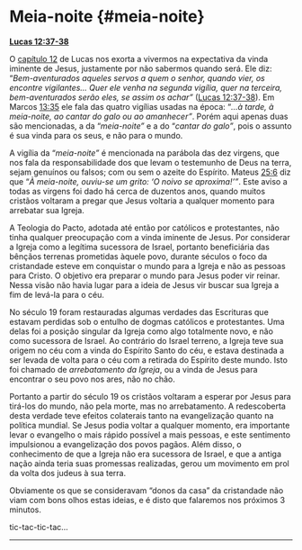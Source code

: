 # Meia-noite {#meia-noite}

[**Lucas 12:37-38**](http://bibliaonline.com.br/acf/lc/12/37-38)

O [capítulo 12](http://bibliaonline.com.br/acf/lc/12) de Lucas nos exorta a vivermos na expectativa da vinda iminente de Jesus, justamente por não sabermos quando será. Ele diz: “_Bem-aventurados aqueles servos a quem o senhor, quando_ _vier, os encontre vigilantes... Quer ele venha na segunda vigília, quer na terceira, bem-aventurados serão eles, se assim os achar”_ ([Lucas 12:37-38](http://bibliaonline.com.br/acf/lc/12/37-38)). Em Marcos [13:35](http://bibliaonline.com.br/acf/mc/13/35) ele fala das quatro vigílias usadas na época: “_...à tarde, à meia-noite, ao cantar do galo ou ao amanhecer”_. Porém aqui apenas duas são mencionadas, a da “_meia-noite”_ e a do “_cantar do galo”_, pois o assunto é sua vinda para os seus, e não para o mundo.

A vigília da “_meia-noite”_ é mencionada na parábola das dez virgens, que nos fala da responsabilidade dos que levam o testemunho de Deus na terra, sejam genuínos ou falsos; com ou sem o azeite do Espírito. Mateus [25:6](http://bibliaonline.com.br/acf/mt/25/6) diz que “_À meia-noite, ouviu-se um grito: ‘O noivo se aproxima!’”_. Este aviso a todas as virgens foi dado há cerca de duzentos anos, quando muitos cristãos voltaram a pregar que Jesus voltaria a qualquer momento para arrebatar sua Igreja.

A Teologia do Pacto, adotada até então por católicos e protestantes, não tinha qualquer preocupação com a vinda iminente de Jesus. Por considerar a Igreja como a legítima sucessora de Israel, portanto beneficiária das bênçãos terrenas prometidas àquele povo, durante séculos o foco da cristandade esteve em conquistar o mundo para a Igreja e não as pessoas para Cristo. O objetivo era preparar o mundo para Jesus poder vir reinar. Nessa visão não havia lugar para a ideia de Jesus vir buscar sua Igreja a fim de levá-la para o céu.

No século 19 foram restauradas algumas verdades das Escrituras que estavam perdidas sob o entulho de dogmas católicos e protestantes. Uma delas foi a posição singular da Igreja como algo totalmente novo, e não como sucessora de Israel. Ao contrário do Israel terreno, a Igreja teve sua origem no céu com a vinda do Espírito Santo do céu, e estava destinada a ser levada de volta para o céu com a retirada do Espírito deste mundo. Isto foi chamado de _arrebatamento da Igreja_, ou a vinda de Jesus para encontrar o seu povo nos ares, não no chão.

Portanto a partir do século 19 os cristãos voltaram a esperar por Jesus para tirá-los do mundo, não pela morte, mas no arrebatamento. A redescoberta desta verdade teve efeitos colaterais tanto na evangelização quanto na política mundial. Se Jesus podia voltar a qualquer momento, era importante levar o evangelho o mais rápido possível a mais pessoas, e este sentimento impulsionou a evangelização dos povos pagãos. Além disso, o conhecimento de que a Igreja não era sucessora de Israel, e que a antiga nação ainda teria suas promessas realizadas, gerou um movimento em prol da volta dos judeus à sua terra.

Obviamente os que se consideravam “donos da casa” da cristandade não viam com bons olhos estas ideias, e é disto que falaremos nos próximos 3 minutos.

tic-tac-tic-tac...

*****